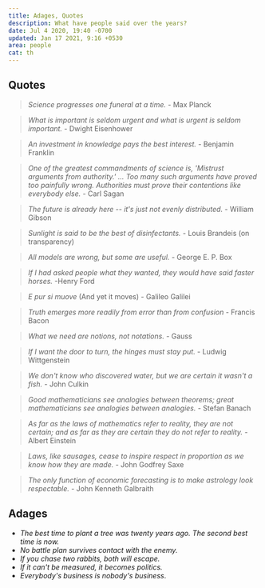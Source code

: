 ```yaml
---
title: Adages, Quotes
description: What have people said over the years?
date: Jul 4 2020, 19:40 -0700
updated: Jan 17 2021, 9:16 +0530
area: people
cat: th
---
```


## Quotes

> _Science progresses one funeral at a time._ - Max Planck

> _What is important is seldom urgent and what is urgent is seldom important._ - Dwight Eisenhower

> _An investment in knowledge pays the best interest._ - Benjamin Franklin

> _One of the greatest commandments of science is, 'Mistrust arguments from authority.' ... Too many such arguments have proved too painfully wrong. Authorities must prove their contentions like everybody else._ - Carl Sagan

> _The future is already here -- it's just not evenly distributed._ - William Gibson

> _Sunlight is said to be the best of disinfectants._ - Louis Brandeis (on transparency)

> _All models are wrong, but some are useful._ - George E. P. Box

> _If I had asked people what they wanted, they would have said faster horses._ -Henry Ford

> _E pur si muove_ (And yet it moves) - Galileo Galilei

> _Truth emerges more readily from error than from confusion_ - Francis Bacon

> _What we need are notions, not notations._ - Gauss

> _If I want the door to turn, the hinges must stay put._ - Ludwig Wittgenstein

> _We don't know who discovered water, but we are certain it wasn't a fish._ - John Culkin

> _Good mathematicians see analogies between theorems; great mathematicians see analogies between analogies._ - Stefan Banach

> _As far as the laws of mathematics refer to reality, they are not certain; and as far as they are certain they do not refer to reality._ - Albert Einstein

> _Laws, like sausages, cease to inspire respect in proportion as we know how they are made._ - John Godfrey Saxe

> _The only function of economic forecasting is to make astrology look respectable._ - John Kenneth Galbraith

## Adages

- _The best time to plant a tree was twenty years ago. The second best time is now._
- _No battle plan survives contact with the enemy._
- _If you chase two rabbits, both will escape._
- _If it can't be measured, it becomes politics._
- _Everybody's business is nobody's business_.

